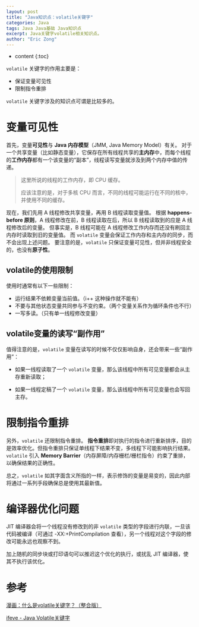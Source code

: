 ```yaml
---
layout: post
title: "Java知识点：volatile关键字"
categories: Java
tags: Java Java基础 Java知识点
excerpt: Java关键字volatile相关知识点。
author: "Eric Zong"
---
```


* content
{:toc}

`volatile` 关键字的作用主要是：

 - 保证变量可见性
 - 限制指令重排

`volatile` 关键字涉及的知识点可谓是比较多的。

# 变量可见性

首先，变量**可见性**与 **Java 内存模型**（JMM, Java Memory Model）有关。
对于一个共享变量（比如静态变量），它保存在所有线程共享的**主内存**中，而每个线程的**工作内存**都有一个该变量的“副本”，线程读写变量就涉及到两个内存中值的传递。

> 这里所说的线程的工作内存，即 CPU 缓存。
>
> 应该注意的是，对于多核 CPU 而言，不同的线程可能运行在不同的核中，并使用不同的缓存。

现在，我们先用 A 线程修改共享变量，再用 B 线程读取变量值。
根据 **happens-before 原则**，A 线程修改在前，B 线程读取在后，所以 B 线程读取到的应是 A 线程修改后的变量。
但事实是，B 线程可能在 A 线程修改工作内存而还没有刷回主内存时读取到旧的变量值。
而 `volatile` 变量会保证工作内存和主内存的同步，而不会出现上述问题。
要注意的是，`volatile` 只保证变量可见性，但并非线程安全的，也没有**原子性**。

## volatile的使用限制

使用时通常有以下一些限制：

 - 运行结果不依赖变量当前值。（i++ 这种操作就不能有）
 - 不要与其他状态变量共同参与不变约束。（两个变量关系作为循环条件也不行）
 - 一写多读。（只有单一线程修改变量）

## volatile变量的读写“副作用”

值得注意的是，`volatile` 变量在读写的时候不仅仅影响自身，还会带来一些“副作用”：

* 如果一线程读取了一个 `volatile` 变量，那么该线程中所有可见变量都会从主存重新读取；

* 如果一线程定稿了一个 `volatile` 变量，那么该线程中所有可见变量也会写回主存。

# 限制指令重排

另外，`volatile` 还限制指令重排。
**指令重排**即对执行的指令进行重新排序，目的是效率优化。但指令重排只保证单线程下结果不变，多线程下可能影响执行结果。
`volatile` 引入 **Memory Barrier**（内存屏障/内存栅栏/栅栏指令）约束了重排，以确保结果的正确性。

总之，`volatile` 如其字面含义所指的一样，表示修饰的变量是易变的，因此内部将通过一系列手段确保总是使用其最新值。

# 编译器优化问题

JIT 编译器会将一个线程没有修改到的非 `volatile` 类型的字段进行内联，一旦该代码被编译（可通过 -XX:+PrintCompilation 查看），另一个线程对这个字段的修改可能永远也观察不到。

加上随机的同步块或打印语句可以推迟这个优化的执行，或扰乱 JIT 编译器，使其不执行该优化。

# 参考

[漫画：什么是volatile关键字？（整合版）](https://mp.weixin.qq.com/s?__biz=MzIxMjE5MTE1Nw==&mid=2653192450&idx=2&sn=ad95717051c0c4af83923b736a5bc637&chksm=8c99f3d8bbee7aceb123e4f6aa9a220630b5aa17743ba812d82308bfb6a8ed8303bdd181f144&scene=21#wechat_redirect)

[ifeve - Java Volatile关键字](http://ifeve.com/java-volatile%E5%85%B3%E9%94%AE%E5%AD%97/)